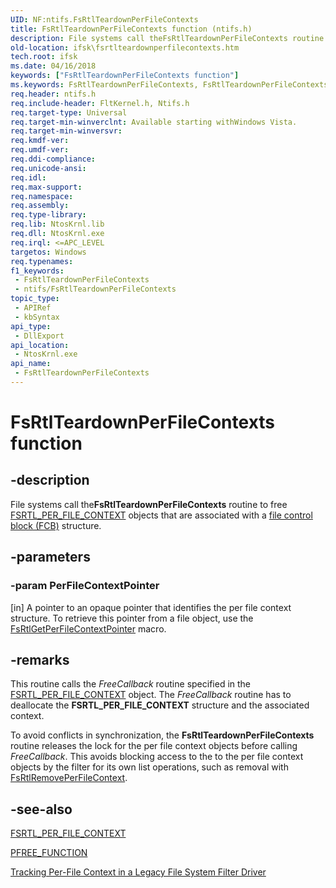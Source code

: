 ```yaml
---
UID: NF:ntifs.FsRtlTeardownPerFileContexts
title: FsRtlTeardownPerFileContexts function (ntifs.h)
description: File systems call theFsRtlTeardownPerFileContexts routine to free FSRTL_PER_FILE_CONTEXT objects that are associated with a file control block (FCB) structure.
old-location: ifsk\fsrtlteardownperfilecontexts.htm
tech.root: ifsk
ms.date: 04/16/2018
keywords: ["FsRtlTeardownPerFileContexts function"]
ms.keywords: FsRtlTeardownPerFileContexts, FsRtlTeardownPerFileContexts routine [Installable File System Drivers], fsrtlref_3bd1af9f-ebc1-4cf8-9c7d-415f4bc64eb4.xml, ifsk.fsrtlteardownperfilecontexts, ntifs/FsRtlTeardownPerFileContexts
req.header: ntifs.h
req.include-header: FltKernel.h, Ntifs.h
req.target-type: Universal
req.target-min-winverclnt: Available starting withWindows Vista.
req.target-min-winversvr: 
req.kmdf-ver: 
req.umdf-ver: 
req.ddi-compliance: 
req.unicode-ansi: 
req.idl: 
req.max-support: 
req.namespace: 
req.assembly: 
req.type-library: 
req.lib: NtosKrnl.lib
req.dll: NtosKrnl.exe
req.irql: <=APC_LEVEL
targetos: Windows
req.typenames: 
f1_keywords:
 - FsRtlTeardownPerFileContexts
 - ntifs/FsRtlTeardownPerFileContexts
topic_type:
 - APIRef
 - kbSyntax
api_type:
 - DllExport
api_location:
 - NtosKrnl.exe
api_name:
 - FsRtlTeardownPerFileContexts
---
```


# FsRtlTeardownPerFileContexts function


## -description

File systems call the<b>FsRtlTeardownPerFileContexts</b> routine to free <a href="/previous-versions/ff547352(v=vs.85)">FSRTL_PER_FILE_CONTEXT</a> objects that are associated with a <a href="/windows-hardware/drivers/ifs/the-fcb-structure">file control block (FCB)</a> structure.

## -parameters

### -param PerFileContextPointer 

[in]
A pointer to an opaque pointer that identifies the per file context structure. To retrieve this pointer from a file object, use the <a href="/previous-versions/ff546051(v=vs.85)">FsRtlGetPerFileContextPointer</a> macro.

## -remarks

This routine calls the <i>FreeCallback</i> routine specified in the <a href="/previous-versions/ff547352(v=vs.85)">FSRTL_PER_FILE_CONTEXT</a> object. The <i>FreeCallback</i> routine has to deallocate the <b>FSRTL_PER_FILE_CONTEXT</b> structure and the associated context.

To avoid conflicts in synchronization, the <b>FsRtlTeardownPerFileContexts</b> routine releases the lock for the per file context objects before calling <i>FreeCallback</i>. This avoids blocking access to the to the per file context objects by the filter for its own list operations, such as removal with <a href="/windows-hardware/drivers/ddi/ntifs/nf-ntifs-fsrtlremoveperfilecontext">FsRtlRemovePerFileContext</a>.

## -see-also

<a href="/previous-versions/ff547352(v=vs.85)">FSRTL_PER_FILE_CONTEXT</a>



<a href="/windows-hardware/drivers/ifs/pfree-function">PFREE_FUNCTION</a>



<a href="/windows-hardware/drivers/ifs/tracking-per-file-context-in-a-legacy-file-system-filter-driver">Tracking Per-File Context in a Legacy File System Filter Driver</a>
